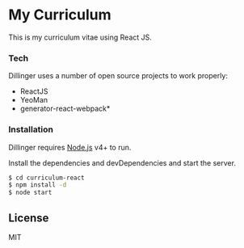 # My Curriculum


This is my curriculum vitae using React JS.


### Tech

Dillinger uses a number of open source projects to work properly:

* ReactJS
* YeoMan
* generator-react-webpack*


### Installation

Dillinger requires [Node.js](https://nodejs.org/) v4+ to run.

Install the dependencies and devDependencies and start the server.

```sh
$ cd curriculum-react
$ npm install -d
$ node start
```




License
----

MIT